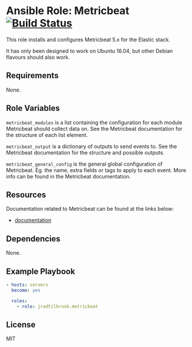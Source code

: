# Ansible Role: Metricbeat [![Build Status](https://travis-ci.org/jradtilbrook/ansible-role-metricbeat.svg?branch=master)](https://travis-ci.org/jradtilbrook/ansible-role-metricbeat)

This role installs and configures Metricbeat 5.x for the Elastic stack.

It has only been designed to work on Ubuntu 16.04, but other Debian flavours
should also work.


## Requirements

None.


## Role Variables

`metricbeat_modules` is a list containing the configuration for each module
Metricbeat should collect data on. See the Metricbeat documentation for the
structure of each list element.

`metricbeat_output` is a dictionary of outputs to send events to. See the
Metricbeat documentation for the structure and possible outputs.

`metricbeat_general_config` is the general global configuration of Metricbeat. Eg.
the name, extra fields or tags to apply to each event. More info can be found in
the Metricbeat documentation.


## Resources

Documentation related to Metricbeat can be found at the links below:

- [documentation](https://www.elastic.co/guide/en/beats/metricbeat/current/metricbeat-overview.html)


## Dependencies

None.


## Example Playbook

```yaml
- hosts: servers
  become: yes

  roles:
    - role: jradtilbrook.metricbeat
```


## License

MIT
